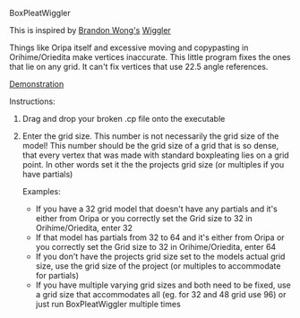 BoxPleatWiggler

This is inspired by [Brandon Wong's](https://web.mit.edu/wongb/www/origami/index.html) [Wiggler](https://web.mit.edu/wongb/www/origami/resources/wiggle.html)

Things like Oripa itself and excessive moving and copypasting in Orihime/Oriedita make vertices inaccurate. 
This little program fixes the ones that lie on any grid. It can't fix vertices that use 22.5 angle references. 

[Demonstration](https://www.youtube.com/watch?v=YIYeFiGHWjc)

Instructions:

1. Drag and drop your broken .cp file onto the executable
2. Enter the grid size. This number is  not necessarily the grid size of the model!
   This number should be the grid size of a grid that is so dense, that every vertex that was made with standard boxpleating lies on a grid point. 
   In other words set it the the projects grid size (or multiples if you have partials)

   Examples:
     - If you have a 32 grid model that doesn't have any partials and it's either from Oripa or you correctly set the Grid size to 32 in Orihime/Oriedita, enter 32
     - If that model has partials from 32 to 64 and it's either from Oripa or you correctly set the Grid size to 32 in Orihime/Oriedita, enter 64
     - If you don't have the projects grid size set to the models actual grid size, use the grid size of the project (or multiples to accommodate for partials)
     - If you have multiple varying grid sizes and both need to be fixed, use a grid size that accommodates all (eg. for 32 and 48 grid use 96) or just run BoxPleatWiggler multiple times
